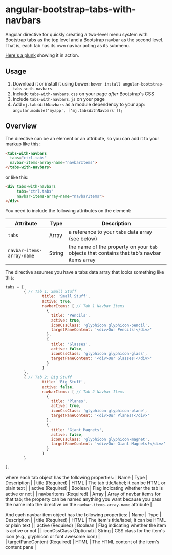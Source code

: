angular-bootstrap-tabs-with-navbars
===================================

Angular directive for quickly creating a two-level menu system with Bootstrap tabs as the top level and a 
Bootstrap navbar as the second level. That is, each tab has its own navbar acting as its submenu.

<a href="http://plnkr.co/edit/7nFx83mQQJpUWfu38QxS?p=preview" target="_blank">Here's a plunk</a> showing it in action.

Usage
-----
1. Download it or install it using bower: `bower install angular-bootstrap-tabs-with-navbars`
2. Include `tabs-with-navbars.css` on your page *after* Bootstrap's CSS
3. Include `tabs-with-navbars.js` on your page
4. Add `mj.tabsWithNavbars` as a module dependency to your app: `angular.module('myapp', ['mj.tabsWithNavbars']);`

Overview
--------
The directive can be an element or an attribute, so you can add it to your markup like this:

```html
<tabs-with-navbars 
  tabs="ctrl.tabs"
  navbar-items-array-name="navbarItems">
</tabs-with-navbars>
```

or like this:

```html
<div tabs-with-navbars 
     tabs="ctrl.tabs"
     navbar-items-array-name="navbarItems">
</div>
```

You need to include the following attributes on the element:

| Attribute | Type | Description |
| --------- | ------ | ---------------------------------------------- |
| `tabs` | Array     | a reference to your `tabs` data array (see below) |
| `navbar-items-array-name` | String | the name of the property on your `tab` objects that contains that tab's navbar items array |


The directive assumes you have a tabs data array that looks something like this:

```javascript
tabs = [
        { // Tab 1: Small Stuff
                title: 'Small Stuff',
                active: true,
                navbarItems: [ // Tab 1 Navbar Items
                  {
                    title: 'Pencils',
                    active: true,
                    iconCssClass: 'glyphicon glyphicon-pencil',
                    targetPaneContent: '<div>Our Pencils!</div>'
                  },
                  {
                    title: 'Glasses',
                    active: false,
                    iconCssClass: 'glyphicon glyphicon-glass',
                    targetPaneContent: '<div>Our Glasses!</div>'
                  }
                ]
        },
        { // Tab 2: Big Stuff
                title: 'Big Stuff',
                active: false,
                navbarItems: [ // Tab 2 Navbar Items
                  {
                    title: 'Planes',
                    active: true,
                    iconCssClass: 'glyphicon glyphicon-plane',
                    targetPaneContent: '<div>Our Planes!</div>'
                  },
                  {
                    title: 'Giant Magnets',
                    active: false,
                    iconCssClass: 'glyphicon glyphicon-magnet',
                    targetPaneContent: '<div>Our Giant Magnets!</div>'
                  }
                ]
        }

];
```

where each tab object has the following properties:
| Name | Type | Description |
| title (Required) | HTML | The tab title/label; it can be HTML or plain text |
| active (Required) | Boolean | Flag indicating whether the tab is active or not |
| navbarItems (Required) | Array | Array of navbar items for that tab; the property can be named anything you want because you pass the name into the directive on the `navbar-items-array-name` attribute |


And each navbar item object has the following properties:
| Name | Type | Description |
| title (Required) | HTML | The item's title/label; it can be HTML or plain text |
| active (Required) | Boolean | Flag indicating whether the item is active or not |
| iconCssClass (Optional) | String | CSS class for the item's icon (e.g., glyphicon or font awesome icon) |  
| targetPaneContent (Required) | HTML | The HTML content of the item's content pane |
